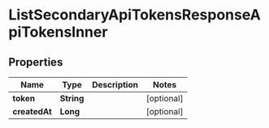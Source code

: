 

# ListSecondaryApiTokensResponseApiTokensInner


## Properties

| Name | Type | Description | Notes |
|------------ | ------------- | ------------- | -------------|
|**token** | **String** |  |  [optional] |
|**createdAt** | **Long** |  |  [optional] |



